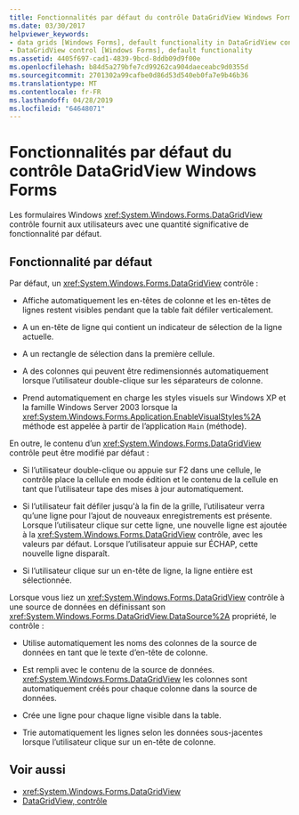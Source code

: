 ```yaml
---
title: Fonctionnalités par défaut du contrôle DataGridView Windows Forms
ms.date: 03/30/2017
helpviewer_keywords:
- data grids [Windows Forms], default functionality in DataGridView control
- DataGridView control [Windows Forms], default functionality
ms.assetid: 4405f697-cad1-4839-9bcd-8ddb09d9f00e
ms.openlocfilehash: b84d5a279bfe7cd99262ca904daeceabc9d0355d
ms.sourcegitcommit: 2701302a99cafbe0d86d53d540eb0fa7e9b46b36
ms.translationtype: MT
ms.contentlocale: fr-FR
ms.lasthandoff: 04/28/2019
ms.locfileid: "64648071"
---
```

# <a name="default-functionality-in-the-windows-forms-datagridview-control"></a>Fonctionnalités par défaut du contrôle DataGridView Windows Forms
Les formulaires Windows <xref:System.Windows.Forms.DataGridView> contrôle fournit aux utilisateurs avec une quantité significative de fonctionnalité par défaut.  
  
## <a name="default-functionality"></a>Fonctionnalité par défaut  
 Par défaut, un <xref:System.Windows.Forms.DataGridView> contrôle :  
  
- Affiche automatiquement les en-têtes de colonne et les en-têtes de lignes restent visibles pendant que la table fait défiler verticalement.  
  
- A un en-tête de ligne qui contient un indicateur de sélection de la ligne actuelle.  
  
- A un rectangle de sélection dans la première cellule.  
  
- A des colonnes qui peuvent être redimensionnés automatiquement lorsque l’utilisateur double-clique sur les séparateurs de colonne.  
  
- Prend automatiquement en charge les styles visuels sur Windows XP et la famille Windows Server 2003 lorsque la <xref:System.Windows.Forms.Application.EnableVisualStyles%2A> méthode est appelée à partir de l’application `Main` (méthode).  
  
 En outre, le contenu d’un <xref:System.Windows.Forms.DataGridView> contrôle peut être modifié par défaut :  
  
- Si l’utilisateur double-clique ou appuie sur F2 dans une cellule, le contrôle place la cellule en mode édition et le contenu de la cellule en tant que l’utilisateur tape des mises à jour automatiquement.  
  
- Si l’utilisateur fait défiler jusqu'à la fin de la grille, l’utilisateur verra qu’une ligne pour l’ajout de nouveaux enregistrements est présente. Lorsque l’utilisateur clique sur cette ligne, une nouvelle ligne est ajoutée à la <xref:System.Windows.Forms.DataGridView> contrôle, avec les valeurs par défaut. Lorsque l’utilisateur appuie sur ÉCHAP, cette nouvelle ligne disparaît.  
  
- Si l’utilisateur clique sur un en-tête de ligne, la ligne entière est sélectionnée.  
  
 Lorsque vous liez un <xref:System.Windows.Forms.DataGridView> contrôle à une source de données en définissant son <xref:System.Windows.Forms.DataGridView.DataSource%2A> propriété, le contrôle :  
  
- Utilise automatiquement les noms des colonnes de la source de données en tant que le texte d’en-tête de colonne.  
  
- Est rempli avec le contenu de la source de données. <xref:System.Windows.Forms.DataGridView> les colonnes sont automatiquement créés pour chaque colonne dans la source de données.  
  
- Crée une ligne pour chaque ligne visible dans la table.  
  
- Trie automatiquement les lignes selon les données sous-jacentes lorsque l’utilisateur clique sur un en-tête de colonne.  
  
## <a name="see-also"></a>Voir aussi

- <xref:System.Windows.Forms.DataGridView>
- [DataGridView, contrôle](datagridview-control-windows-forms.md)
